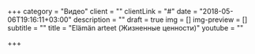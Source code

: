 +++
category = "Видео"
client = ""
clientLink = "#"
date = "2018-05-06T19:16:11+03:00"
description = ""
draft = true
img = []
img-preview = []
subtitle = ""
title = "Elämän arteet (Жизненные ценности)"
youtube = ""

+++
